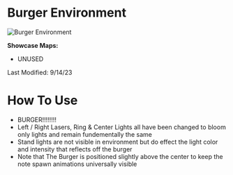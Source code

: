 # Burger Environment
![Burger Environment](Burger.png)

**Showcase Maps:**
- UNUSED

Last Modified: 9/14/23

# How To Use

- BURGER!!!!!!!!
- Left / Right Lasers, Ring & Center Lights all have been changed to bloom only lights and remain fundementally the same
- Stand lights are not visible in environment but do effect the light color and intensity that reflects off the burger
- Note that The Burger is positioned slightly above the center to keep the note spawn animations universally visible